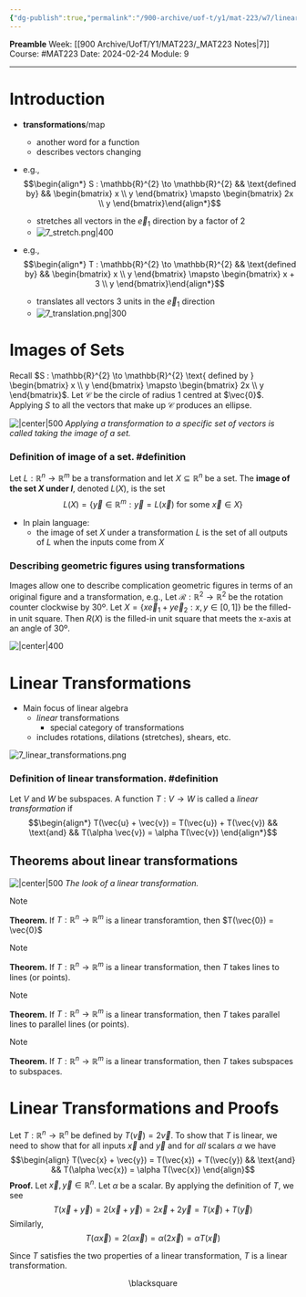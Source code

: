 ```yaml
---
{"dg-publish":true,"permalink":"/900-archive/uof-t/y1/mat-223/w7/linear-transformations/","created":"2024-02-24T20:38:06.162-08:00","updated":"2024-02-25T12:13:13.238-08:00"}
---
```


**Preamble**
Week: [[900 Archive/UofT/Y1/MAT223/_MAT223 Notes\|7]]
Course: #MAT223
Date: 2024-02-24
Module: 9

---
# Introduction

- **transformations**/map
	- another word for a function
	- describes vectors changing

- e.g., $$\begin{align*} S : \mathbb{R}^{2} \to \mathbb{R}^{2} && \text{defined by} && \begin{bmatrix} x \\ y \end{bmatrix} \mapsto \begin{bmatrix} 2x \\ y \end{bmatrix}\end{align*}$$
	- stretches all vectors in the $\vec{e}_{1}$ direction by a factor of 2
	- ![7_stretch.png|400](/img/user/900%20Archive/UofT/Y1/Files/MAT223/7_stretch.png)
- e.g., $$\begin{align*} T : \mathbb{R}^{2} \to \mathbb{R}^{2} && \text{defined by} && \begin{bmatrix} x \\ y \end{bmatrix} \mapsto \begin{bmatrix} x + 3 \\ y \end{bmatrix}\end{align*}$$
	- translates all vectors 3 units in the $\vec{e}_{1}$ direction
	- ![7_translation.png|300](/img/user/900%20Archive/UofT/Y1/Files/MAT223/7_translation.png)

# Images of Sets

Recall $S : \mathbb{R}^{2} \to \mathbb{R}^{2} \text{ defined by } \begin{bmatrix} x \\ y \end{bmatrix} \mapsto \begin{bmatrix} 2x \\ y \end{bmatrix}$.
Let $\mathcal{C}$ be the circle of radius 1 centred at $\vec{0}$. Applying $S$ to all the vectors that make up $\mathcal{C}$ produces an ellipse.

![|center|500](https://i.imgur.com/G9Fyw23.png)
*Applying a transformation to a specific set of vectors is called taking the image of a set.*

### Definition of image of a set. #definition 
Let $L : \mathbb{R}^{n} \to \mathbb{R}^{m}$ be a transformation and let $X \subseteq \mathbb{R}^{n}$ be a set. The **image of the set $X$ under $l$**, denoted $L(X)$, is the set
$$L(X) = \{ \vec{y} \in \mathbb{R}^{m} : \vec{y} = L(\vec{x}) \text{ for some } \vec{x} \in X \}$$
- In plain language:
	- the image of set $X$ under a transformation $L$ is the set of all outputs of $L$ when the inputs come from $X$

### Describing geometric figures using transformations
Images allow one to describe complication geometric figures in terms of an original figure and a transformation, e.g.,
Let $\mathcal{R} : \mathbb{R}^{2} \to \mathbb{R}^{2}$ be the rotation counter clockwise by 30º.
Let $X = \{ x \vec{e}_{1} + y \vec{e}_{2} : x, y \in [0, 1] \}$ be the filled-in unit square.
Then $R(X)$ is the filled-in unit square that meets the x-axis at an angle of 30º.

![|center|400](https://i.imgur.com/LDfPpmV.png)

# Linear Transformations

- Main focus of linear algebra
	- *linear* transformations
		- special category of transformations
	- includes rotations, dilations (stretches), shears, etc.

![7_linear_transformations.png](/img/user/900%20Archive/UofT/Y1/Files/MAT223/7_linear_transformations.png)

### Definition of linear transformation. #definition 
Let $V$ and $W$ be subspaces.
A function $T : V \to W$ is called a *linear transformation* if
$$\begin{align*} T(\vec{u} + \vec{v}) = T(\vec{u}) + T(\vec{v}) && \text{and} && T(\alpha \vec{v}) = \alpha T(\vec{v}) \end{align*}$$

## Theorems about linear transformations

![|center|500](https://i.imgur.com/l1QWVN8.png)
*The look of a linear transformation.*

> [!note]
> **Theorem.**
> If $T : \mathbb{R}^{n} \to \mathbb{R}^{m}$ is a linear transforamtion, then $T(\vec{0}) = \vec{0}$

> [!note]
> **Theorem.**
> If $T : \mathbb{R}^{n} \to \mathbb{R}^{m}$ is a linear transformation, then $T$ takes lines to lines (or points).

> [!note]
> **Theorem.**
> If $T : \mathbb{R}^{n} \to \mathbb{R}^{m}$ is a linear transformation, then $T$ takes parallel lines to parallel lines (or points).

> [!note]
> **Theorem.**
> If $T : \mathbb{R}^{n} \to \mathbb{R}^{m}$ is a linear transformation, then $T$ takes subspaces to subspaces.

# Linear Transformations and Proofs

Let $T : \mathbb{R}^{n} \to \mathbb{R}^{n}$ be defined by $T(\vec{v}) = 2 \vec{v}$. To show that $T$ is linear, we need to show that for all inputs $\vec{x}$ and $\vec{y}$ and for *all* scalars $\alpha$ we have $$\begin{align} T(\vec{x} + \vec{y}) = T(\vec{x}) + T(\vec{y}) && \text{and} && T(\alpha \vec{x}) = \alpha T(\vec{x}) \end{align}$$
**Proof.**
Let $\vec{x}, \vec{y} \in \mathbb{R}^{n}$. Let $\alpha$ be a scalar. By applying the definition of $T$, we see $$T(\vec{x} + \vec{y}) = 2(\vec{x} + \vec{y}) = 2 \vec{x} + 2 \vec{y} = T(\vec{x}) + T(\vec{y})$$
Similarly, $$T(\alpha \vec{x}) = 2(\alpha \vec{x}) = \alpha (2\vec{x}) = \alpha T(\vec{x})$$

Since $T$ satisfies the two properties of a linear transformation, $T$ is a linear transformation.
<div class="right-align"> <span class="math display">\blacksquare</span> </div>
